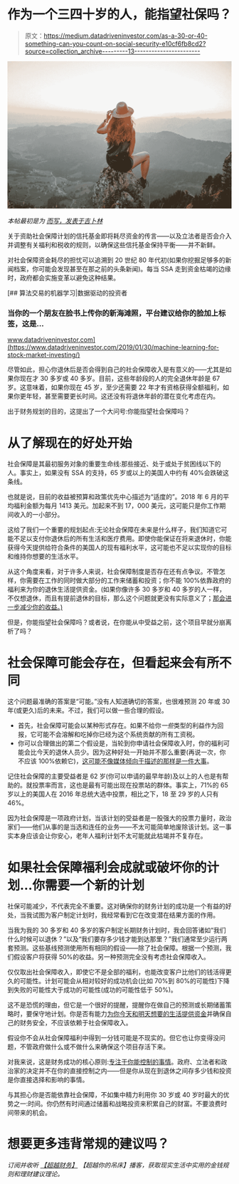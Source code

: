 # 作为一个三四十岁的人，能指望社保吗？

> 原文：<https://medium.datadriveninvestor.com/as-a-30-or-40-something-can-you-count-on-social-security-e10cf6fb8cd2?source=collection_archive---------13----------------------->

![](img/0d2c583d663ac97186c6415482efc150.png)

*本帖最初是为* [*而写，发表于吉卜林*](https://www.kiplinger.com/article/retirement/T051-C032-S014-as-a-30-something-can-you-count-on-social-security.html)

关于资助社会保障计划的信托基金即将耗尽资金的传言——以及立法者是否会介入并调整有关福利和税收的规则，以确保这些信托基金保持平衡——并不新鲜。

对社会保障资金耗尽的担忧可以追溯到 20 世纪 80 年代初(如果你挖掘足够多的新闻档案，你可能会发现甚至在那之前的头条新闻)。每当 SSA 走到资金枯竭的边缘时，政府都会实施变革以避免这种结果。

[](https://www.datadriveninvestor.com/2019/01/30/machine-learning-for-stock-market-investing/) [## 算法交易的机器学习|数据驱动的投资者

### 当你的一个朋友在脸书上传你的新海滩照，平台建议给你的脸加上标签，这是…

www.datadriveninvestor.com](https://www.datadriveninvestor.com/2019/01/30/machine-learning-for-stock-market-investing/) 

尽管如此，担心你退休后是否会得到自己的社会保障收入是有意义的——尤其是如果你现在才 30 多岁或 40 多岁。目前，这些年龄段的人的完全退休年龄是 67 岁。这意味着，如果你现在 45 岁，至少还需要 22 年才有资格获得全额福利，如果你更年轻，甚至需要更长时间。这还没有将退休年龄的潜在变化考虑在内。

出于财务规划的目的，这提出了一个大问号:你能指望社会保障吗？

# 从了解现在的好处开始

社会保障是其最初服务对象的重要生命线:那些接近、处于或处于贫困线以下的人。事实上，如果没有 SSA 的支持，65 岁或以上的美国人中约有 40%会跌破这条线。

也就是说，目前的收益被预算和政策优先中心描述为“适度的”。2018 年 6 月的平均福利金额为每月 1413 美元。加起来不到 17，000 美元，这可能只是你工作期间收入的一小部分。

这给了我们一个重要的规划起点:无论社会保障在未来是什么样子，我们知道它可能不足以支付你退休后的所有生活和医疗费用。即使你能保证在将来退休时，你能获得今天提供给符合条件的美国人的现有福利水平，这可能也不足以实现你的目标和维持你想要的生活水平。

从这个角度来看，对于许多人来说，社会保障制度是否存在还有点争议。不管怎样，你需要在工作的同时做大部分的工作来储蓄和投资；你不能 100%依靠政府的福利来为你的退休生活提供资金。(如果你像许多 30 多岁和 40 多岁的人一样，不仅想退休，而且有提前退休的目标，那么这个问题就更没有实际意义了；[那会进一步减少你的收益。)](https://www.kitces.com/blog/calculating-how-much-projected-social-security-benefits-statement-reduced-for-early-retirement/)

但是，你能指望社会保障吗？或者说，在你能从中受益之前，这个项目早就分崩离析了吗？

# 社会保障可能会存在，但看起来会有所不同

这个问题最准确的答案是“可能。”没有人知道确切的答案，也很难预测 20 年或 30 年(或更久)后的未来。不过，我们可以做一些合理的假设。

*   首先，社会保障可能会以某种形式存在。如果不给你*一些*类型的利益作为回报，它可能不会溶解和吃掉你已经为这个系统贡献的所有工资税。
*   你可以合理做出的第二个假设是，当轮到你申请社会保障收入时，你的福利可能会比今天的退休人员少。因为这种好处一开始并不那么重要(再说一次，你不应该 100%依赖它)，[这可能不像媒体倾向于描述的那样是一件大事](https://www.kitces.com/blog/are-we-overstating-the-consequences-of-social-securitys-insolvency/)。

记住社会保障的主要受益者是 62 岁(你可以申请的最早年龄)及以上的人也是有帮助的。就投票率而言，这也是最有可能出现在投票站的群体。事实上，71%的 65 岁以上的美国人在 2016 年总统大选中投票，相比之下，18 至 29 岁的人只有 46%。

因为社会保障是一项政府计划，当该计划的受益者是一股强大的投票力量时，政治家们——他们从事的是当选和连任的业务——不太可能简单地废除该计划。这一事实本身应该会让你安心，老年人福利计划不太可能就此枯竭并不复存在。

# 如果社会保障福利会成就或破坏你的计划…你需要一个新的计划

社保可能减少，不代表完全不重要。这对确保你的财务计划的成功是一个有益的好处，当我试图为客户制定计划时，我经常看到它在改变潜在结果方面的作用。

当我为我的 30 多岁和 40 多岁的客户制定长期财务计划时，我会回答诸如“我们什么时候可以退休？”以及“我们要存多少钱才能到达那里？”我们通常至少运行两套预测。这些基线预测使用所有相同的假设——除了社会保障。根据一个预测，我们假设客户将获得 50%的收益。另一种预测完全没有考虑社会保障收入。

仅仅取出社会保障收入，即使它不是全部的福利，也能改变客户比他们的钱活得更久的可能性。计划可能会从相对较好的成功机会(比如 70%到 80%的可能性)下降到失败的可能性大于成功的可能性(成功的可能性低于 50%)。

这不是恐慌的理由，但它是一个很好的提醒，提醒你在做自己的预测或长期储蓄策略时，要保守地计划。你是否有能力[为你今天和明天想要的生活提供资金](https://beyondyourhammock.com/1/)并确保自己的财务安全，不应该依赖于社会保障收入。

假设你不会从社会保障福利中得到一分钱可能是不现实的。但它也让你变得没问题，不管政府做什么或不做什么来确保这个项目存活下来。

对我来说，这是财务成功的核心原则:[专注于你能控制的事情](https://beyondyourhammock.com/3/)。政府、立法者和政治家的决定并不在你的直接控制之内——但是你从现在到退休之间存多少钱和投资是你直接选择和影响的事情。

与其担心你是否能依靠社会保障，不如集中精力利用你 30 岁或 40 岁时最大的优势之一:时间。你仍然有时间通过储蓄和战略投资来积累自己的财富。不要浪费时间带来的机会。

# 想要更多违背常规的建议吗？

*订阅并收听* [*【超越财务】*](http://beyondyourhammock.com/beyondfinances) *【超越你的吊床】播客，获取现实生活中实用的金钱规则和理财建议理论。*
